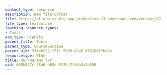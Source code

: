 ```yaml
---
content_type: resource
description: New file Upload
file: https://ol-ocw-studio-app-production.s3.amazonaws.com/courses/12-811-tropical-meteorology-spring-2011/608b527c28a6e63e91792f9da4a3a556_hurrparams.txt
file_type: text/plain
learning_resource_types:
- Tools
ocw_type: OCWFile
parent_title: Tools
parent_type: CourseSection
parent_uid: 374ebf22-f5f1-50d9-82a5-d78288ffba8e
resourcetype: Other
title: hurrparams.txt
uid: 608b527c-28a6-e63e-9179-2f9da4a3a556
---
```


